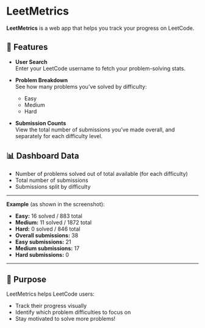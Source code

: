 # LeetMetrics

**LeetMetrics** is a web app that helps you track your progress on LeetCode.

## 🔎 Features

- **User Search**  
  Enter your LeetCode username to fetch your problem-solving stats.

- **Problem Breakdown**  
  See how many problems you’ve solved by difficulty:
  - Easy
  - Medium
  - Hard

- **Submission Counts**  
  View the total number of submissions you’ve made overall, and separately for each difficulty level.

## 📊 Dashboard Data

- Number of problems solved out of total available (for each difficulty)
- Total number of submissions
- Submissions split by difficulty

---

**Example** (as shown in the screenshot):

- **Easy:** 16 solved / 883 total
- **Medium:** 11 solved / 1872 total
- **Hard:** 0 solved / 846 total
- **Overall submissions:** 38
- **Easy submissions:** 21
- **Medium submissions:** 17
- **Hard submissions:** 0

---

## 🚀 Purpose

LeetMetrics helps LeetCode users:
- Track their progress visually
- Identify which problem difficulties to focus on
- Stay motivated to solve more problems!
